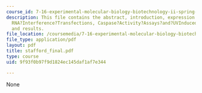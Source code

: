 ```yaml
---
course_id: 7-16-experimental-molecular-biology-biotechnology-ii-spring-2005
description: This file contains the abstract, introduction, expression profiling by?RTPCR,Preparation?of?DoubleStranded?RNA,
  RNA?Interference?Transfections, Caspase?Activity?Assays?and?UVInduced?Apoptosis,
  and results.
file_location: /coursemedia/7-16-experimental-molecular-biology-biotechnology-ii-spring-2005/9f93f0b97f9d1824ec145daf1af7e344_stafford_final.pdf
file_type: application/pdf
layout: pdf
title: stafford_final.pdf
type: course
uid: 9f93f0b97f9d1824ec145daf1af7e344

---
```

None
